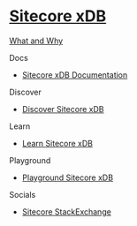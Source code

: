# [Sitecore xDB]()

[What and Why]()

Docs

 - [Sitecore xDB Documentation](https://doc.sitecore.com/en/developers/82/sitecore-experience-platform/xdb.html)

Discover

 - [Discover Sitecore xDB]()

Learn

 - [Learn Sitecore xDB]()

Playground

 - [Playground Sitecore xDB]()

Socials

- [Sitecore StackExchange](https://sitecore.stackexchange.com/questions/tagged/xdb)